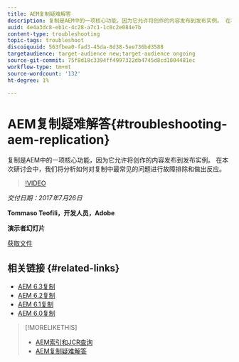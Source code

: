 ```yaml
---
title: AEM复制疑难解答
description: 复制是AEM中的一项核心功能，因为它允许将创作的内容发布到发布实例。 在本次研讨会中，我们将分析如何对复制中最常见的问题进行故障排除和做出反应。
uuid: 4e4a3dc8-eb1c-4c28-a7c1-1c8c2e084e7b
content-type: troubleshooting
topic-tags: troubleshoot
discoiquuid: 563fbea0-fad3-45da-8d38-5ee736bd3588
targetaudience: target-audience new;target-audience ongoing
source-git-commit: 75f8d18c3394ff4997322db4745d8cd1004481ec
workflow-type: tm+mt
source-wordcount: '132'
ht-degree: 1%

---
```


# AEM复制疑难解答{#troubleshooting-aem-replication}

复制是AEM中的一项核心功能，因为它允许将创作的内容发布到发布实例。 在本次研讨会中，我们将分析如何对复制中最常见的问题进行故障排除和做出反应。

>[!VIDEO](https://video.tv.adobe.com/v/19282/?quality=9)

*交付日期：2017年7月26日*

**Tommaso Teofili，开发人员，Adobe**

**演示者幻灯片**

[获取文件](assets/aem-gems-troubleshooting-aem-replication.pdf)

## 相关链接 {#related-links}

* [AEM 6.3复制](https://docs.adobe.com/docs/en/aem/6-3/deploy/configuring/replication.html)
* [AEM 6.2复制](https://docs.adobe.com/docs/en/aem/6-2/deploy/configuring/replication.html)
* [AEM 6.1复制](https://docs.adobe.com/docs/en/aem/6-1/deploy/configuring/replication.html)
* [AEM 6.0复制](https://docs.adobe.com/docs/en/aem/6-0/deploy/configuring/replication.html)

>[!MORELIKETHIS]
>
>* [AEM索引和JCR查询](aem-indexing-jcr-query.md)
>* [AEM复制疑难解答](aem-troubleshooting-aem-replication.md)

<!-- >>* [Adobe Experience Manager: AEM 6.x Maintenance Tasks](https://helpx.adobe.com/experience-manager/kt/eseminars/ccoo-aem-Aug-register.html) -->
